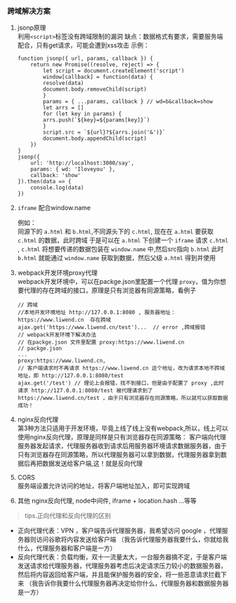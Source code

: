 ### 跨域解决方案
1. jsonp原理  
    利用`<script>`标签没有跨域限制的漏洞
    缺点：数据格式有要求，需要服务端配合，只有get请求，可能会遭到xss攻击
    示例：
    ```
    function jsonp({ url, params, callback }) {
        return new Promise((resolve, reject) => {
            let script = document.createElement('script')
            window[callback] = function(data) {
            resolve(data)
            document.body.removeChild(script)
            }
            params = { ...params, callback } // wd=b&callback=show
            let arrs = []
            for (let key in params) {
            arrs.push(`${key}=${params[key]}`)
            }
            script.src = `${url}?${arrs.join('&')}`
            document.body.appendChild(script)
        })
    }
    jsonp({
        url: 'http://localhost:3000/say',
        params: { wd: 'Iloveyou' },
        callback: 'show'
    }).then(data => {
        console.log(data)
    })

    ```

2. `iframe` 配合window.name 

    例如：  
    同源下的 `a.html` 和 `b.html`,不同源头下的 `c.html`, 现在在 `a.html` 要获取 `c.html` 的数据，此时跨域
    于是可以在 `a.html` 下创建一个 `iframe` 请求 `c.html` , `c.html` 将想要传递的数据包装在 `window.name` 中,然后src指向 `b.html` 此时 `b.html` 就能通过 `window.name` 获取到数据，然后父级 `a.html` 得到并使用

3.  webpack开发环境proxy代理  
     webpack开发环境中，可以在packge.json里配置一个代理 `proxy`，值为你想要代理的存在跨域的接口，原理是只有浏览器有同源策略，看例子

    ```
    // 跨域
    //本地开发环境地址 http://127.0.0.1:8080 , 服务器地址：https://www.liwend.cn  存在跨域
    ajax.get('https://www.liwend.cn/test')...  // error ,跨域报错
    // webpack开发环境下解决办法
    // 在packge.json 文件里配置 proxy:https://www.liwend.cn
    // packge.json
    ...
    proxy:https://www.liwend.cn,
    // 客户端请求时不再请求 https://www.liwend.cn 这个地址，改为请求本地不跨域地址，即 http://127.0.0.1:8080/test
    ajax.get('/test') // 理论上会报错，找不到接口，但是由于配置了 proxy ,此时请求 http://127.0.0.1:8080/test 被代理请求到了 https://www.liwend.cn/test ，由于只有浏览器存在同源策略，所以就可以获取数据成功！
    ```

4. nginx反向代理  
    第3种方法只适用于开发环境，毕竟上线了线上没有webpack,所以，线上可以使用nginx反向代理，原理是同样是只有浏览器存在同源策略：
    客户端向代理服务器发起请求，代理服务器收到请求后用服务器环境请求数据服务器，由于只有浏览器存在同源策略，所以代理服务器可以拿到数据，代理服务器拿到数据后再把数据发送给客户端,这！就是反向代理

5. CORS  
    服务端设置允许访问的地址，将客户端地址加入，即可实现跨域

6. 其他 nginx反向代理, node中间件, iframe + location.hash ...等等

> tips.正向代理和反向代理的区别

- 正向代理代表：VPN ，客户端告诉代理服务器，我希望访问 google ，代理服务器则访问谷歌将内容发送给客户端 （我告诉代理服务器我要什么，你就给我什么，代理服务器和客户端是一方）
- 反向代理代表：负载均衡，双十一流量太大，一台服务器搞不定，于是客户端发送请求给代理服务器，代理服务器考虑后决定请求压力较小的数据服务器，然后将内容返回给客户端，并且能保护服务器的安全，将一些恶意请求拦截下来 （我告诉你我要什么代理服务器再决定给你什么，代理服务器和数据服务器是一方）